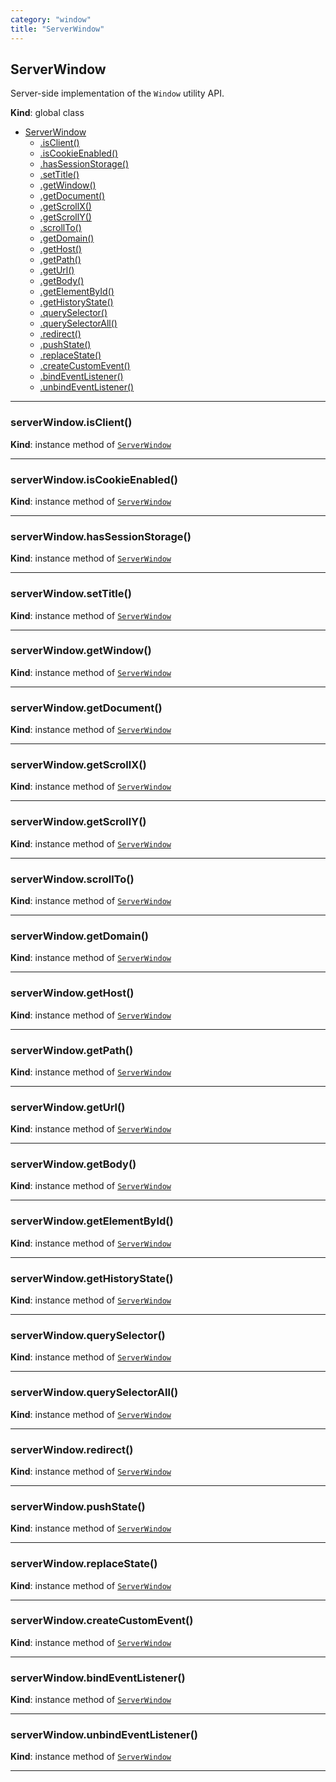 ```yaml
---
category: "window"
title: "ServerWindow"
---
```


## ServerWindow&nbsp;<a name="ServerWindow" href="https://github.com/seznam/IMA.js-core/tree/0.16.0-alpha.5/window/ServerWindow.js#L8" target="_blank"><span class="icon"><i class="fas fa-external-link-alt fa-xs"></i></span></a>
Server-side implementation of the <code>Window</code> utility API.

**Kind**: global class  

* [ServerWindow](#ServerWindow)
    * [.isClient()](#ServerWindow+isClient)
    * [.isCookieEnabled()](#ServerWindow+isCookieEnabled)
    * [.hasSessionStorage()](#ServerWindow+hasSessionStorage)
    * [.setTitle()](#ServerWindow+setTitle)
    * [.getWindow()](#ServerWindow+getWindow)
    * [.getDocument()](#ServerWindow+getDocument)
    * [.getScrollX()](#ServerWindow+getScrollX)
    * [.getScrollY()](#ServerWindow+getScrollY)
    * [.scrollTo()](#ServerWindow+scrollTo)
    * [.getDomain()](#ServerWindow+getDomain)
    * [.getHost()](#ServerWindow+getHost)
    * [.getPath()](#ServerWindow+getPath)
    * [.getUrl()](#ServerWindow+getUrl)
    * [.getBody()](#ServerWindow+getBody)
    * [.getElementById()](#ServerWindow+getElementById)
    * [.getHistoryState()](#ServerWindow+getHistoryState)
    * [.querySelector()](#ServerWindow+querySelector)
    * [.querySelectorAll()](#ServerWindow+querySelectorAll)
    * [.redirect()](#ServerWindow+redirect)
    * [.pushState()](#ServerWindow+pushState)
    * [.replaceState()](#ServerWindow+replaceState)
    * [.createCustomEvent()](#ServerWindow+createCustomEvent)
    * [.bindEventListener()](#ServerWindow+bindEventListener)
    * [.unbindEventListener()](#ServerWindow+unbindEventListener)


* * *

### serverWindow.isClient()&nbsp;<a name="ServerWindow+isClient" href="https://github.com/seznam/IMA.js-core/tree/0.16.0-alpha.5/window/ServerWindow.js#L16" target="_blank"><span class="icon"><i class="fas fa-external-link-alt fa-xs"></i></span></a>
**Kind**: instance method of [<code>ServerWindow</code>](#ServerWindow)  

* * *

### serverWindow.isCookieEnabled()&nbsp;<a name="ServerWindow+isCookieEnabled" href="https://github.com/seznam/IMA.js-core/tree/0.16.0-alpha.5/window/ServerWindow.js#L23" target="_blank"><span class="icon"><i class="fas fa-external-link-alt fa-xs"></i></span></a>
**Kind**: instance method of [<code>ServerWindow</code>](#ServerWindow)  

* * *

### serverWindow.hasSessionStorage()&nbsp;<a name="ServerWindow+hasSessionStorage" href="https://github.com/seznam/IMA.js-core/tree/0.16.0-alpha.5/window/ServerWindow.js#L30" target="_blank"><span class="icon"><i class="fas fa-external-link-alt fa-xs"></i></span></a>
**Kind**: instance method of [<code>ServerWindow</code>](#ServerWindow)  

* * *

### serverWindow.setTitle()&nbsp;<a name="ServerWindow+setTitle" href="https://github.com/seznam/IMA.js-core/tree/0.16.0-alpha.5/window/ServerWindow.js#L37" target="_blank"><span class="icon"><i class="fas fa-external-link-alt fa-xs"></i></span></a>
**Kind**: instance method of [<code>ServerWindow</code>](#ServerWindow)  

* * *

### serverWindow.getWindow()&nbsp;<a name="ServerWindow+getWindow" href="https://github.com/seznam/IMA.js-core/tree/0.16.0-alpha.5/window/ServerWindow.js#L42" target="_blank"><span class="icon"><i class="fas fa-external-link-alt fa-xs"></i></span></a>
**Kind**: instance method of [<code>ServerWindow</code>](#ServerWindow)  

* * *

### serverWindow.getDocument()&nbsp;<a name="ServerWindow+getDocument" href="https://github.com/seznam/IMA.js-core/tree/0.16.0-alpha.5/window/ServerWindow.js#L49" target="_blank"><span class="icon"><i class="fas fa-external-link-alt fa-xs"></i></span></a>
**Kind**: instance method of [<code>ServerWindow</code>](#ServerWindow)  

* * *

### serverWindow.getScrollX()&nbsp;<a name="ServerWindow+getScrollX" href="https://github.com/seznam/IMA.js-core/tree/0.16.0-alpha.5/window/ServerWindow.js#L56" target="_blank"><span class="icon"><i class="fas fa-external-link-alt fa-xs"></i></span></a>
**Kind**: instance method of [<code>ServerWindow</code>](#ServerWindow)  

* * *

### serverWindow.getScrollY()&nbsp;<a name="ServerWindow+getScrollY" href="https://github.com/seznam/IMA.js-core/tree/0.16.0-alpha.5/window/ServerWindow.js#L63" target="_blank"><span class="icon"><i class="fas fa-external-link-alt fa-xs"></i></span></a>
**Kind**: instance method of [<code>ServerWindow</code>](#ServerWindow)  

* * *

### serverWindow.scrollTo()&nbsp;<a name="ServerWindow+scrollTo" href="https://github.com/seznam/IMA.js-core/tree/0.16.0-alpha.5/window/ServerWindow.js#L70" target="_blank"><span class="icon"><i class="fas fa-external-link-alt fa-xs"></i></span></a>
**Kind**: instance method of [<code>ServerWindow</code>](#ServerWindow)  

* * *

### serverWindow.getDomain()&nbsp;<a name="ServerWindow+getDomain" href="https://github.com/seznam/IMA.js-core/tree/0.16.0-alpha.5/window/ServerWindow.js#L75" target="_blank"><span class="icon"><i class="fas fa-external-link-alt fa-xs"></i></span></a>
**Kind**: instance method of [<code>ServerWindow</code>](#ServerWindow)  

* * *

### serverWindow.getHost()&nbsp;<a name="ServerWindow+getHost" href="https://github.com/seznam/IMA.js-core/tree/0.16.0-alpha.5/window/ServerWindow.js#L82" target="_blank"><span class="icon"><i class="fas fa-external-link-alt fa-xs"></i></span></a>
**Kind**: instance method of [<code>ServerWindow</code>](#ServerWindow)  

* * *

### serverWindow.getPath()&nbsp;<a name="ServerWindow+getPath" href="https://github.com/seznam/IMA.js-core/tree/0.16.0-alpha.5/window/ServerWindow.js#L89" target="_blank"><span class="icon"><i class="fas fa-external-link-alt fa-xs"></i></span></a>
**Kind**: instance method of [<code>ServerWindow</code>](#ServerWindow)  

* * *

### serverWindow.getUrl()&nbsp;<a name="ServerWindow+getUrl" href="https://github.com/seznam/IMA.js-core/tree/0.16.0-alpha.5/window/ServerWindow.js#L96" target="_blank"><span class="icon"><i class="fas fa-external-link-alt fa-xs"></i></span></a>
**Kind**: instance method of [<code>ServerWindow</code>](#ServerWindow)  

* * *

### serverWindow.getBody()&nbsp;<a name="ServerWindow+getBody" href="https://github.com/seznam/IMA.js-core/tree/0.16.0-alpha.5/window/ServerWindow.js#L103" target="_blank"><span class="icon"><i class="fas fa-external-link-alt fa-xs"></i></span></a>
**Kind**: instance method of [<code>ServerWindow</code>](#ServerWindow)  

* * *

### serverWindow.getElementById()&nbsp;<a name="ServerWindow+getElementById" href="https://github.com/seznam/IMA.js-core/tree/0.16.0-alpha.5/window/ServerWindow.js#L110" target="_blank"><span class="icon"><i class="fas fa-external-link-alt fa-xs"></i></span></a>
**Kind**: instance method of [<code>ServerWindow</code>](#ServerWindow)  

* * *

### serverWindow.getHistoryState()&nbsp;<a name="ServerWindow+getHistoryState" href="https://github.com/seznam/IMA.js-core/tree/0.16.0-alpha.5/window/ServerWindow.js#L117" target="_blank"><span class="icon"><i class="fas fa-external-link-alt fa-xs"></i></span></a>
**Kind**: instance method of [<code>ServerWindow</code>](#ServerWindow)  

* * *

### serverWindow.querySelector()&nbsp;<a name="ServerWindow+querySelector" href="https://github.com/seznam/IMA.js-core/tree/0.16.0-alpha.5/window/ServerWindow.js#L124" target="_blank"><span class="icon"><i class="fas fa-external-link-alt fa-xs"></i></span></a>
**Kind**: instance method of [<code>ServerWindow</code>](#ServerWindow)  

* * *

### serverWindow.querySelectorAll()&nbsp;<a name="ServerWindow+querySelectorAll" href="https://github.com/seznam/IMA.js-core/tree/0.16.0-alpha.5/window/ServerWindow.js#L131" target="_blank"><span class="icon"><i class="fas fa-external-link-alt fa-xs"></i></span></a>
**Kind**: instance method of [<code>ServerWindow</code>](#ServerWindow)  

* * *

### serverWindow.redirect()&nbsp;<a name="ServerWindow+redirect" href="https://github.com/seznam/IMA.js-core/tree/0.16.0-alpha.5/window/ServerWindow.js#L148" target="_blank"><span class="icon"><i class="fas fa-external-link-alt fa-xs"></i></span></a>
**Kind**: instance method of [<code>ServerWindow</code>](#ServerWindow)  

* * *

### serverWindow.pushState()&nbsp;<a name="ServerWindow+pushState" href="https://github.com/seznam/IMA.js-core/tree/0.16.0-alpha.5/window/ServerWindow.js#L153" target="_blank"><span class="icon"><i class="fas fa-external-link-alt fa-xs"></i></span></a>
**Kind**: instance method of [<code>ServerWindow</code>](#ServerWindow)  

* * *

### serverWindow.replaceState()&nbsp;<a name="ServerWindow+replaceState" href="https://github.com/seznam/IMA.js-core/tree/0.16.0-alpha.5/window/ServerWindow.js#L158" target="_blank"><span class="icon"><i class="fas fa-external-link-alt fa-xs"></i></span></a>
**Kind**: instance method of [<code>ServerWindow</code>](#ServerWindow)  

* * *

### serverWindow.createCustomEvent()&nbsp;<a name="ServerWindow+createCustomEvent" href="https://github.com/seznam/IMA.js-core/tree/0.16.0-alpha.5/window/ServerWindow.js#L163" target="_blank"><span class="icon"><i class="fas fa-external-link-alt fa-xs"></i></span></a>
**Kind**: instance method of [<code>ServerWindow</code>](#ServerWindow)  

* * *

### serverWindow.bindEventListener()&nbsp;<a name="ServerWindow+bindEventListener" href="https://github.com/seznam/IMA.js-core/tree/0.16.0-alpha.5/window/ServerWindow.js#L172" target="_blank"><span class="icon"><i class="fas fa-external-link-alt fa-xs"></i></span></a>
**Kind**: instance method of [<code>ServerWindow</code>](#ServerWindow)  

* * *

### serverWindow.unbindEventListener()&nbsp;<a name="ServerWindow+unbindEventListener" href="https://github.com/seznam/IMA.js-core/tree/0.16.0-alpha.5/window/ServerWindow.js#L177" target="_blank"><span class="icon"><i class="fas fa-external-link-alt fa-xs"></i></span></a>
**Kind**: instance method of [<code>ServerWindow</code>](#ServerWindow)  

* * *

